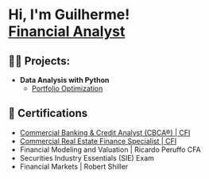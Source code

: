 <h1>Hi, I'm Guilherme! <br/><a href="https://github.com/guilhermegscastro">Financial Analyst</a>
  
<h2>👨‍💻 Projects:</h2>

- <b>Data Analysis with Python </b>
  - [Portfolio Optimization](https://github.com/guilhermegscastro/Portifolio-Optimization)

<h2>🔭 Certifications </h2>

- [Commercial Banking & Credit Analyst (CBCA®) | CFI](https://www.credential.net/73004c3e-95cc-48b0-867e-39b615febe29)
- [Commercial Real Estate Finance Specialist | CFI ](https://www.credential.net/c2e4dabf-8755-4c32-8f14-fe64b12e01ee)
- Financial Modeling and Valuation | Ricardo Peruffo CFA
- Securities Industry Essentials (SIE) Exam
- Financial Markets | Robert Shiller


<!--
**joshmadakor1/joshmadakor1** is a ✨ _special_ ✨ repository because its `README.md` (this file) appears on your GitHub profile.

Here are some ideas to get you started:

- 🔭 I’m currently working on ...
- 🌱 I’m currently learning ...
- 👯 I’m looking to collaborate on ...
- 🤔 I’m looking for help with ...
- 💬 Ask me about ...
- 📫 How to reach me: ...
- 😄 Pronouns: ...
- ⚡ Fun fact: ...
-->
